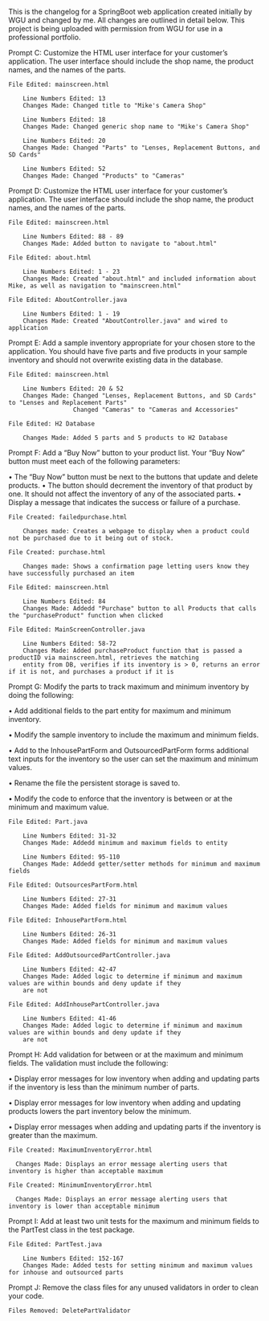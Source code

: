 This is the changelog for a SpringBoot web application created initially by WGU and changed by me. All changes are outlined in detail below. This project is being uploaded with permission from WGU for use in a professional portfolio.


Prompt C: Customize the HTML user interface for your customer’s application. The user interface should include the shop 
name, the product names, and the names of the parts.  

    File Edited: mainscreen.html  

        Line Numbers Edited: 13
        Changes Made: Changed title to "Mike's Camera Shop"

        Line Numbers Edited: 18
        Changes Made: Changed generic shop name to "Mike's Camera Shop"

        Line Numbers Edited: 20
        Changes Made: Changed "Parts" to "Lenses, Replacement Buttons, and SD Cards"

        Line Numbers Edited: 52
        Changes Made: Changed "Products" to "Cameras"

Prompt D: Customize the HTML user interface for your customer’s application. The user interface should include the shop 
name, the product names, and the names of the parts.

    File Edited: mainscreen.html  

        Line Numbers Edited: 88 - 89
        Changes Made: Added button to navigate to "about.html"

    File Edited: about.html 

        Line Numbers Edited: 1 - 23
        Changes Made: Created "about.html" and included information about Mike, as well as navigation to "mainscreen.html"

    File Edited: AboutController.java

        Line Numbers Edited: 1 - 19
        Changes Made: Created "AboutController.java" and wired to application

Prompt E: Add a sample inventory appropriate for your chosen store to the application. You should have five parts and 
five products in your sample inventory and should not overwrite existing data in the database.

    File Edited: mainscreen.html  

        Line Numbers Edited: 20 & 52
        Changes Made: Changed "Lenses, Replacement Buttons, and SD Cards" to "Lenses and Replacement Parts"
                      Changed "Cameras" to "Cameras and Accessories"

    File Edited: H2 Database
        
        Changes Made: Added 5 parts and 5 products to H2 Database

Prompt F: Add a “Buy Now” button to your product list. Your “Buy Now” button must meet each of the following parameters:

•   The “Buy Now” button must be next to the buttons that update and delete products.
•   The button should decrement the inventory of that product by one. It should not affect the inventory of any of the 
associated parts.
•   Display a message that indicates the success or failure of a purchase.
    
    File Created: failedpurchase.html
        
        Changes made: Creates a webpage to display when a product could not be purchased due to it being out of stock.
    
    File Created: purchase.html

        Changes made: Shows a confirmation page letting users know they have successfully purchased an item

    File Edited: mainscreen.html 

        Line Numbers Edited: 84
        Changes Made: Addedd "Purchase" button to all Products that calls the "purchaseProduct" function when clicked

    File Edited: MainScreenController.java
        
        Line Numbers Edited: 58-72
        Changes Made: Added purchaseProduct function that is passed a productID via mainscreen.html, retrieves the matching
        entity from DB, verifies if its inventory is > 0, returns an error if it is not, and purchases a product if it is

Prompt G: Modify the parts to track maximum and minimum inventory by doing the following:

•   Add additional fields to the part entity for maximum and minimum inventory.

•   Modify the sample inventory to include the maximum and minimum fields.

•   Add to the InhousePartForm and OutsourcedPartForm forms additional text inputs for the inventory so the user can set the maximum and minimum values.

•   Rename the file the persistent storage is saved to.

•   Modify the code to enforce that the inventory is between or at the minimum and maximum value.


    File Edited: Part.java

        Line Numbers Edited: 31-32
        Changes Made: Addedd minimum and maximum fields to entity

        Line Numbers Edited: 95-110
        Changes Made: Addedd getter/setter methods for minimum and maximum fields

    File Edited: OutsourcesPartForm.html
        
        Line Numbers Edited: 27-31
        Changes Made: Added fields for minimum and maximum values

    File Edited: InhousePartForm.html
        
        Line Numbers Edited: 26-31
        Changes Made: Added fields for minimum and maximum values

    File Edited: AddOutsourcedPartController.java

        Line Numbers Edited: 42-47
        Changes Made: Added logic to determine if minimum and maximum values are within bounds and deny update if they
        are not

    File Edited: AddInhousePartController.java

        Line Numbers Edited: 41-46
        Changes Made: Added logic to determine if minimum and maximum values are within bounds and deny update if they
        are not

Prompt H: Add validation for between or at the maximum and minimum fields. The validation must include the following:

•   Display error messages for low inventory when adding and updating parts if the inventory is less than the minimum number of parts.

•   Display error messages for low inventory when adding and updating products lowers the part inventory below the minimum.

•   Display error messages when adding and updating parts if the inventory is greater than the maximum.

    File Created: MaximumInventoryError.html

      Changes Made: Displays an error message alerting users that inventory is higher than acceptable maximum

    File Created: MinimumInventoryError.html

      Changes Made: Displays an error message alerting users that inventory is lower than acceptable minimum

Prompt I: Add at least two unit tests for the maximum and minimum fields to the PartTest class in the test package.

    File Edited: PartTest.java

        Line Numbers Edited: 152-167
        Changes Made: Added tests for setting minimum and maximum values for inhouse and outsourced parts

Prompt J: Remove the class files for any unused validators in order to clean your code.

    Files Removed: DeletePartValidator
